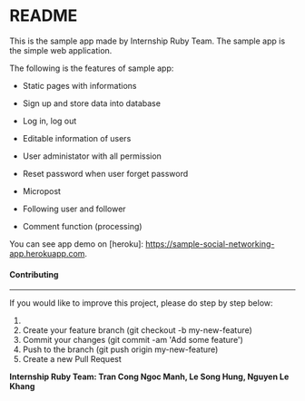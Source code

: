# README

This is the sample app made by Internship Ruby Team. The sample app is the simple web application.

The following is the features of sample app:

* Static pages with informations

* Sign up and store data into database

* Log in, log out

* Editable information of users

* User administator with all permission

* Reset password when user forget password

* Micropost

* Following user and follower

* Comment function (processing)

You can see app demo on [heroku]: <https://sample-social-networking-app.herokuapp.com>.

#### Contributing
----
If you would like to improve this project, please do step by step below:
1. [Get this link]: <https://github.com/ngocmanh1609/sample-app-by-intern-ruby-team>
2. Create your feature branch (git checkout -b my-new-feature)
3. Commit your changes (git commit -am 'Add some feature')
4. Push to the branch (git push origin my-new-feature)
5. Create a new Pull Request


**Internship Ruby Team: Tran Cong Ngoc Manh, Le Song Hung, Nguyen Le Khang**
